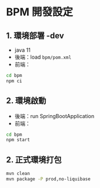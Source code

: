 # BPM 開發設定
## 1. 環境部署 -dev
- java 11
- 後端：load `bpm/pom.xml`
- 前端：
```bash
cd bpm
npm ci
```
## 2. 環境啟動
- 後端：run SpringBootApplication
- 前端：
```bash
cd bpm
npm start
```
## 2. 正式環境打包

```bash
mvn clean
mvn package -P prod,no-liquibase
```
